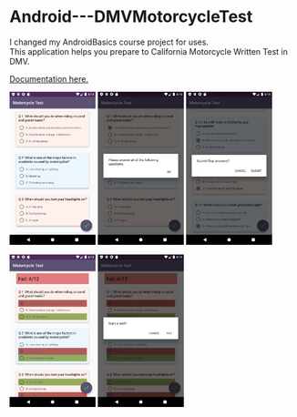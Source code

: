 # Android---DMVMotorcycleTest

I changed my AndroidBasics course project for uses.
<br>This application helps you prepare to California Motorcycle Written Test in DMV.</br>

[Documentation here.](https://github.com/MargaritaOstrovskaia/Android---DMVMotorcycleTest/wiki)
 
<img src="https://github.com/MargaritaOstrovskaia/Android---DMVMotorcycleTest/blob/master/screenshots/test.png" height="30%" width="30%"> <img src="https://github.com/MargaritaOstrovskaia/Android---DMVMotorcycleTest/blob/master/screenshots/dialog1.png" height="30%" width="30%"> <img src="https://github.com/MargaritaOstrovskaia/Android---DMVMotorcycleTest/blob/master/screenshots/dialog2.png" height="30%" width="30%">

<img src="https://github.com/MargaritaOstrovskaia/Android---DMVMotorcycleTest/blob/master/screenshots/result.png" height="30%" width="30%"> <img src="https://github.com/MargaritaOstrovskaia/Android---DMVMotorcycleTest/blob/master/screenshots/dialog3.png" height="30%" width="30%">
